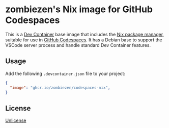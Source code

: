 # zombiezen's Nix image for GitHub Codespaces

This is a [Dev Container][] base image that includes the [Nix package manager][],
suitable for use in [GitHub Codespaces][].
It has a Debian base to support the VSCode server process
and handle standard Dev Container features.

[Dev Container]: https://containers.dev/
[GitHub Codespaces]: https://github.com/features/codespaces
[Nix package manager]: https://nixos.org/

## Usage

Add the following `.devcontainer.json` file to your project:

```json
{
  "image": "ghcr.io/zombiezen/codespaces-nix",
}
```

## License

[Unlicense](LICENSE)
